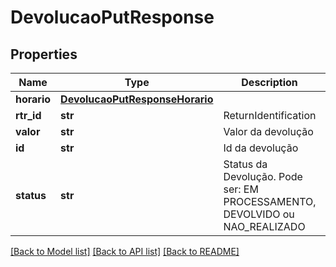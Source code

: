 # DevolucaoPutResponse

## Properties

Name | Type | Description | Notes
------------ | ------------- | ------------- | -------------
**horario** | [**DevolucaoPutResponseHorario**](DevolucaoPutResponseHorario.md) |  |
**rtr_id** | **str** | ReturnIdentification |
**valor** | **str** | Valor da devolução |
**id** | **str** | Id da devolução |
**status** | **str** | Status da Devolução. Pode ser: EM PROCESSAMENTO, DEVOLVIDO ou NAO_REALIZADO |

[[Back to Model list]](../README.md#documentation-for-models) [[Back to API list]](../README.md#documentation-for-api-endpoints) [[Back to README]](../README.md)
